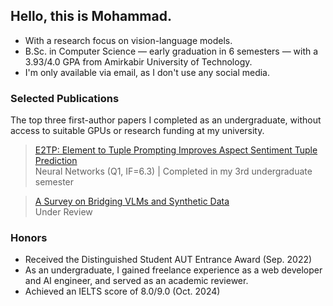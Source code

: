## Hello, this is Mohammad.
- With a research focus on vision-language models.
- B.Sc. in Computer Science — early graduation in 6 semesters — with a 3.93/4.0 GPA from Amirkabir University of Technology.
- I'm only available via email, as I don't use any social media.

### Selected Publications

The top three first-author papers I completed as an undergraduate, without access to suitable GPUs or research funding at my university.

> [E2TP: Element to Tuple Prompting Improves Aspect Sentiment Tuple Prediction](https://www.sciencedirect.com/science/article/pii/S0893608025007270)<br>
> Neural Networks (Q1, IF=6.3) | Completed in my 3rd undergraduate semester<br>

> [A Survey on Bridging VLMs and Synthetic Data](https://openreview.net/pdf?id=ThjDCZOljE)<br>
> Under Review<br>

### Honors
- Received the Distinguished Student AUT Entrance Award (Sep. 2022)
- As an undergraduate, I gained freelance experience as a web developer and AI engineer, and served as an academic reviewer.
- Achieved an IELTS score of 8.0/9.0 (Oct. 2024)
